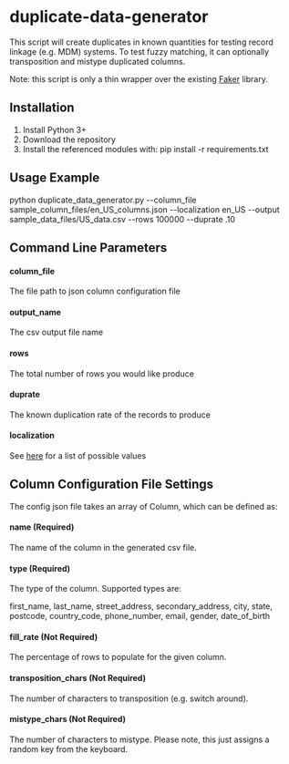 # duplicate-data-generator
This script will create duplicates in known quantities for testing record linkage (e.g. MDM) systems.  To test fuzzy matching, it can optionally transposition and mistype duplicated columns.

Note: this script is only a thin wrapper over the existing [Faker](https://github.com/joke2k/faker) library.

## Installation
1. Install Python 3+
2. Download the repository
3. Install the referenced modules with: pip install -r requirements.txt

## Usage Example
python duplicate_data_generator.py --column_file sample_column_files/en_US_columns.json --localization en_US --output sample_data_files/US_data.csv --rows 100000 --duprate .10

## Command Line Parameters
#### column_file
The file path to json column configuration file
#### output_name
The csv output file name
#### rows
The total number of rows you would like produce
#### duprate
The known duplication rate of the records to produce
#### localization
See [here](https://faker.readthedocs.io/en/master/locales.html) for a list of possible values

## Column Configuration File Settings
The config json file takes an array of Column, which can be defined as:
#### name (Required)
The name of the column in the generated csv file.
#### type (Required)
The type of the column.  Supported types are:

first_name, last_name, street_address, secondary_address, city, state, postcode, country_code, phone_number, email, gender, date_of_birth
#### fill_rate (Not Required)
The percentage of rows to populate for the given column.
#### transposition_chars (Not Required)
The number of characters to transposition (e.g. switch around).
#### mistype_chars (Not Required)
The number of characters to mistype.  Please note, this just assigns a random key from the keyboard.



